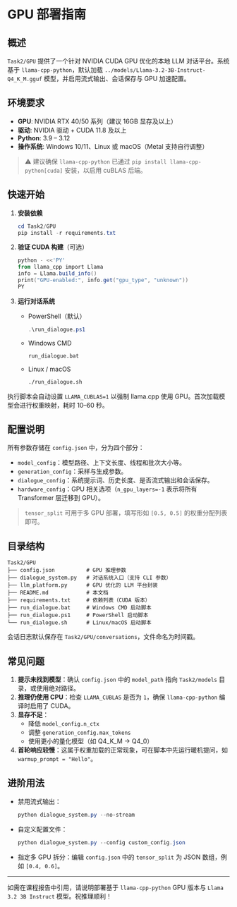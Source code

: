 # GPU 部署指南

## 概述

`Task2/GPU` 提供了一个针对 NVIDIA CUDA GPU 优化的本地 LLM 对话平台。系统基于 `llama-cpp-python`，默认加载 `../models/Llama-3.2-3B-Instruct-Q4_K_M.gguf` 模型，并启用流式输出、会话保存与 GPU 加速配置。

## 环境要求

- **GPU**: NVIDIA RTX 40/50 系列（建议 16GB 显存及以上）
- **驱动**: NVIDIA 驱动 + CUDA 11.8 及以上
- **Python**: 3.9 – 3.12
- **操作系统**: Windows 10/11、Linux 或 macOS（Metal 支持自行调整）

> ⚠️ 建议确保 `llama-cpp-python` 已通过 `pip install llama-cpp-python[cuda]` 安装，以启用 cuBLAS 后端。

## 快速开始

1. **安装依赖**
   ```powershell
   cd Task2/GPU
   pip install -r requirements.txt
   ```

2. **验证 CUDA 构建**（可选）
   ```powershell
   python - <<'PY'
   from llama_cpp import Llama
   info = Llama.build_info()
   print("GPU-enabled:", info.get("gpu_type", "unknown"))
   PY
   ```

3. **运行对话系统**
   - PowerShell（默认）
     ```powershell
     .\run_dialogue.ps1
     ```
   - Windows CMD
     ```batch
     run_dialogue.bat
     ```
   - Linux / macOS
     ```bash
     ./run_dialogue.sh
     ```

执行脚本会自动设置 `LLAMA_CUBLAS=1` 以强制 llama.cpp 使用 GPU。首次加载模型会进行权重映射，耗时 10–60 秒。

## 配置说明

所有参数存储在 `config.json` 中，分为四个部分：

- `model_config`：模型路径、上下文长度、线程和批次大小等。
- `generation_config`：采样与生成参数。
- `dialogue_config`：系统提示词、历史长度、是否流式输出和会话保存。
- `hardware_config`：GPU 相关选项（`n_gpu_layers=-1` 表示将所有 Transformer 层迁移到 GPU）。

> `tensor_split` 可用于多 GPU 部署，填写形如 `[0.5, 0.5]` 的权重分配列表即可。

## 目录结构

```
Task2/GPU
├── config.json          # GPU 推理参数
├── dialogue_system.py   # 对话系统入口（支持 CLI 参数）
├── llm_platform.py      # GPU 优化的 LLM 平台封装
├── README.md            # 本文档
├── requirements.txt     # 依赖列表（CUDA 版本）
├── run_dialogue.bat     # Windows CMD 启动脚本
├── run_dialogue.ps1     # PowerShell 启动脚本
└── run_dialogue.sh      # Linux/macOS 启动脚本
```

会话日志默认保存在 `Task2/GPU/conversations`，文件命名为时间戳。

## 常见问题

1. **提示未找到模型**：确认 `config.json` 中的 `model_path` 指向 `Task2/models` 目录，或使用绝对路径。
2. **推理仍使用 CPU**：检查 `LLAMA_CUBLAS` 是否为 `1`，确保 `llama-cpp-python` 编译时启用了 CUDA。
3. **显存不足**：
   - 降低 `model_config.n_ctx`
   - 调整 `generation_config.max_tokens`
   - 使用更小的量化模型（如 Q4_K_M → Q4_0）
4. **首轮响应较慢**：这属于权重加载的正常现象，可在脚本中先运行暖机提问，如 `warmup_prompt = "Hello"`。

## 进阶用法

- 禁用流式输出：
  ```powershell
  python dialogue_system.py --no-stream
  ```
- 自定义配置文件：
  ```powershell
  python dialogue_system.py --config custom_config.json
  ```
- 指定多 GPU 拆分：编辑 `config.json` 中的 `tensor_split` 为 JSON 数组，例如 `[0.4, 0.6]`。

---

如需在课程报告中引用，请说明部署基于 `llama-cpp-python` GPU 版本与 `Llama 3.2 3B Instruct` 模型。祝推理顺利！
